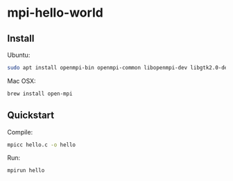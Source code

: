 # mpi-hello-world

## Install

Ubuntu:
```bash
sudo apt install openmpi-bin openmpi-common libopenmpi-dev libgtk2.0-dev
```

Mac OSX:
```bash
brew install open-mpi
```

## Quickstart

Compile:
```bash
mpicc hello.c -o hello
```

Run:
```bash
mpirun hello
```
